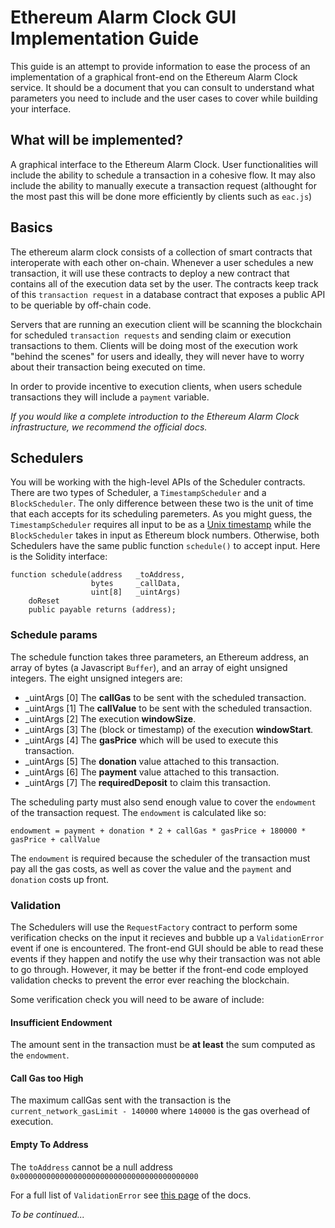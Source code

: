 # Ethereum Alarm Clock GUI Implementation Guide
This guide is an attempt to provide information to ease the process of an implementation of a graphical front-end on the Ethereum Alarm Clock service. It should be a document that you can consult to understand what parameters you need to include and the user cases to cover while building your interface.

## What will be implemented?
A graphical interface to the Ethereum Alarm Clock. User functionalities will include the ability to schedule a transaction in a cohesive flow. It may also include the ability to manually execute a transaction request (althought for the most past this will be done more efficiently by clients such as `eac.js`)

## Basics
The ethereum alarm clock consists of a collection of smart contracts that interoperate with each other on-chain. Whenever a user schedules a new transaction, it will use these contracts to deploy a new contract that contains all of the execution data set by the user. The contracts keep track of this `transaction request` in a database contract that exposes a public API to be queriable by off-chain code.

Servers that are running an execution client will be scanning the blockchain for scheduled `transaction requests` and sending claim or execution transactions to them. Clients will be doing most of the execution work "behind the scenes" for users and ideally, they will never have to worry about their transaction being executed on time.

In order to provide incentive to execution clients, when users schedule transactions they will include a `payment` variable.

_If you would like a complete introduction to the Ethereum Alarm Clock infrastructure, we recommend the official docs._

## Schedulers
You will be working with the high-level APIs of the Scheduler contracts. There are two types of Scheduler, a `TimestampScheduler` and a `BlockScheduler`. The only difference between these two is the unit of time that each accepts for its scheduling paremeters. As you might guess, the `TimestampScheduler` requires all input to be as a [Unix timestamp](https://www.unixtimestamp.com/) while the `BlockScheduler` takes in input as Ethereum block numbers. Otherwise, both Schedulers have the same public function `schedule()` to accept input. Here is the Solidity interface:

```
function schedule(address   _toAddress,
                  bytes     _callData,
                  uint[8]   _uintArgs)
    doReset
    public payable returns (address);
```

### Schedule params
The schedule function takes three parameters, an Ethereum address, an array of bytes (a Javascript `Buffer`), and an array of eight unsigned integers. The eight unsigned integers are:

* _uintArgs [0] The __callGas__ to be sent with the scheduled transaction.
* _uintArgs [1] The __callValue__ to be sent with the scheduled transaction.
* _uintArgs [2] The execution __windowSize__.
* _uintArgs [3] The (block or timestamp) of the execution __windowStart__.
* _uintArgs [4] The __gasPrice__ which will be used to execute this transaction.
* _uintArgs [5] The __donation__ value attached to this transaction.
* _uintArgs [6] The __payment__ value attached to this transaction.
* _uintArgs [7] The __requiredDeposit__ to claim this transaction.

The scheduling party must also send enough value to cover the `endowment` of the transaction request. The `endowment` is calculated like so:
```
endowment = payment + donation * 2 + callGas * gasPrice + 180000 * gasPrice + callValue
```

The `endowment` is required because the scheduler of the transaction must pay all the gas costs, as well as cover the value and the `payment` and `donation` costs up front.  

### Validation
The Schedulers will use the `RequestFactory` contract to perform some verification checks on the input it recieves and bubble up a `ValidationError` event if one is encountered. The front-end GUI should be able to read these events if they happen and notify the use why their transaction was not able to go through. However, it may be better if the front-end code employed validation checks to prevent the error ever reaching the blockchain.

Some verification check you will need to be aware of include:

#### Insufficient Endowment
The amount sent in the transaction must be __at least__ the sum computed as the `endowment`. 
#### Call Gas too High
The maximum callGas sent with the transaction is the `current_network_gasLimit - 140000` where `140000` is the gas overhead of execution.
#### Empty To Address
The `toAddress` cannot be a null address `0x0000000000000000000000000000000000000000`

For a full list of `ValidationError` see [this page](https://ethereum-alarm-clock.readthedocs.io/en/latest/request_factory.html#validation) of the docs.

_To be continued..._